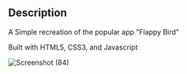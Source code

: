 ## Description
A Simple recreation of the popular app "Flappy Bird"

Built with HTML5, CSS3, and Javascript

![Screenshot (84)](https://user-images.githubusercontent.com/43353267/68257151-1f598700-ffe7-11e9-9cea-3777e304a56c.png)
